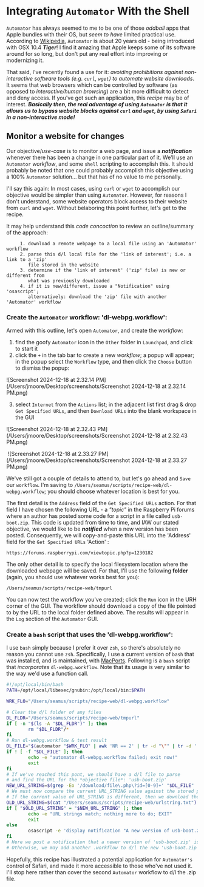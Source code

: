 # Integrating `Automator` With the Shell 

`Automator` has always seemed to me to be one of those *oddball* apps that Apple bundles with their OS, but *seem to have* limited practical use. According to [Wikipedia](https://en.wikipedia.org/wiki/Automator_(macOS)), `Automator` is about 20 years old - being introduced with OSX 10.4 ***Tiger***! I find it amazing that Apple keeps some of its software around for so long, but don't put any real effort into improving or modernizing it. 

That said, I've recently found a use for it: *avoiding prohibitions against non-interactive software tools (e.g. `curl`, `wget`) to automate website downloads*. It seems that web browsers which can be controlled by software (as opposed to *interactive/human browsing*) are a bit more difficult to detect and deny access. If you've got such an application, this *recipe* may be of interest. ***Basically then, the real advantage of using `Automator` is that it allows us to bypass website blocks against `curl` and `wget`, by using `Safari` in a non-interactive mode!*** 

## Monitor a website for changes

Our objective/*use-case* is to monitor a web page, and issue a ***notification*** whenever there has been a change in one particular part of it. We'll use an `Automator` *workflow*, and some `shell` scripting to accomplish this. It should probably be noted that one could probably accomplish this objective using a 100% `Automator` solution... but that has of no value to me personally. 

I'll say this again: In most cases, using `curl` or `wget` to accomplish our objective would be simpler than using `Automator`. However, for reasons I don't understand, some website operators block access to their website from `curl` and `wget`. Without belaboring this point further, let's get to the recipe.

It may help understand this *code concoction* to review an outline/summary of the approach:

``` 
     1. download a remote webpage to a local file using an 'Automator' workflow
     2. parse this d/l local file for the 'link of interest'; i.e. a link to a 'zip' 
        file stored in the website
     3. determine if the 'link of interest' ('zip' file) is new or different from 
        what was previously downloaded
     4. if it is new/different, issue a "Notification" using 'osascript'; 
        alternatively: download the 'zip' file with another 'Automator' workflow
```

### Create the `Automator` workflow: 'dl-webpg.workflow':

Armed with this outline, let's open `Automator`, and create the *workflow*: 

1. find the goofy `Automator` icon in the `Other` folder in `Launchpad`, and click to start it
2. click the `+` in the tab bar to create a new *workflow*; a popup will appear; in the popup select the `Workflow` type, and then click the `Choose` button to dismiss the popup:

![Screenshot 2024-12-18 at 2.32.14 PM](/Users/jmoore/Desktop/screenshots/Screenshot 2024-12-18 at 2.32.14 PM.png)

3. select `Internet` from the `Actions` list; in the adjacent list first drag & drop `Get Specified URLs`, and then `Download URLs` into the blank workspace in the GUI

![Screenshot 2024-12-18 at 2.32.43 PM](/Users/jmoore/Desktop/screenshots/Screenshot 2024-12-18 at 2.32.43 PM.png)

​	![Screenshot 2024-12-18 at 2.33.27 PM](/Users/jmoore/Desktop/screenshots/Screenshot 2024-12-18 at 2.33.27 PM.png)

We've still got a couple of details to attend to, but let's go ahead and `Save` our `workflow`. I'm saving to `/Users/seamus/scripts/recipe-web/dl-webpg.workflow`; you should choose whatever location is best for you. 

The first detail is the `Address` field of the `Get Specified URLs` action. For that field I have chosen the following URL - a *"topic"* in the Raspberry Pi forums where an author has posted some code for a script in a file called `usb-boot.zip`.  This code is updated from time to time, and IAW our stated objective, we would like to be ***notified*** when a new version has been posted. Consequently, we will copy-and-paste this URL into the 'Address' field for the `Get Specified URLs` 'Action' : 

```
https://forums.raspberrypi.com/viewtopic.php?p=1230182
```

The only other detail is to specify the local filesystem location where the downloaded webpage will be saved. For that, I'll use the following **folder** (again, you should use whatever works best for you):

```
/Users/seamus/scripts/recipe-web/tmpurl
```

You can now test the workflow you've created; click the `Run` icon in the URH corner of the GUI. The workflow should download a copy of the file pointed to by the URL to the local folder defined above. The results will appear in the `Log` section of the `Automator` GUI. 

### Create a `bash` script that uses the 'dl-webpg.workflow':

I use `bash` simply because I prefer it over `zsh`, so there's absolutely no reason you cannot use `zsh`. Specifically, I use a current version of `bash` that was installed, and is maintained, with [MacPorts](https://www.macports.org). Following is a `bash` script that *incorporates* `dl-webpg.workflow`. Note that its usage is very similar to the way we'd use a function call. 

```bash
#!/opt/local/bin/bash
PATH=/opt/local/libexec/gnubin:/opt/local/bin:$PATH

WRK_FLO="/Users/seamus/scripts/recipe-web/dl-webpg.workflow"

# Clear the d/l folder of any files
DL_FLDR="/Users/seamus/scripts/recipe-web/tmpurl"
if [ -n "$(ls -A "$DL_FLDR")" ]; then
		rm "$DL_FLDR"/*
fi
# Run dl-webpg.workflow & test result
DL_FILE="$(automator "$WRK_FLO" | awk 'NR == 2' | tr -d "\"" | tr -d ' ')"
if ! [ -f "$DL_FILE" ]; then
		echo -e "automator dl-webpg.workflow failed; exit now!"
		exit
fi
# If we've reached this pont, we should have a d/l file to parse
# and find the URL for the *objective file*: 'usb-boot.zip'
NEW_URL_STRING=$(grep -Eo '/download/file\.php\?id=[0-9]+' "$DL_FILE" | head -1)
# We must now compare the current URL_STRING value against the stored previous value
# If the current value of URL_STRING is different, then we download the objective file
OLD_URL_STRING=$(cat "/Users/seamus/scripts/recipe-web/urlstring.txt")
if [ "$OLD_URL_STRING" = "$NEW_URL_STRING" ]; then
		echo -e "URL strings match; nothing more to do; EXIT"
		exit
else
		osascript -e 'display notification "A new version of usb-boot.zip is available for download." with title "NOTICE!"'
fi
# Here we post a notification that a newer version of 'usb-boot.zip' is available. 
# Otherwise, we may add another .workflow to d/l the new 'usb-boot.zip'

```

Hopefully, this recipe has illustrated a potential application for `Automator's` control of Safari, and made it more accessible to those who've not used it. I'll stop here rather than cover the second `Automator` workflow to d/l the .zip file.  



<!---

### Create the second workflow: 'dl-newof.workflow':

One of the `Automator` *workflows* will download the web-page to a local file for parsing, the other will download a file that's referenced therein - the '***objective***' file. The `bash` script will provide the decision logic and other implementation details. 

--->
